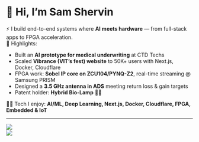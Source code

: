 # 👋 Hi, I’m Sam Shervin  

⚡ I build end-to-end systems where **AI meets hardware** — from full-stack apps to FPGA acceleration.  
🚀 Highlights:  
- Built an **AI prototype for medical underwriting** at CTD Techs  
- Scaled **Vibrance (VIT’s fest) website** to 50K+ users with Next.js, Docker, Cloudflare  
- FPGA work: **Sobel IP core on ZCU104/PYNQ-Z2**, real-time streaming @ Samsung PRISM  
- Designed a **3.5 GHz antenna in ADS** meeting return loss & gain targets  
- Patent holder: **Hybrid Bio-Lamp** 🌱💡  

👨‍💻 Tech I enjoy: **AI/ML, Deep Learning, Next.js, Docker, Cloudflare, FPGA, Embedded & IoT**  

---

![](https://komarev.com/ghpvc/?username=sam-shervin&color=yellow&style=for-the-badge)  
![](http://github-profile-summary-cards.vercel.app/api/cards/profile-details?username=sam-shervin&theme=highcontrast)  


